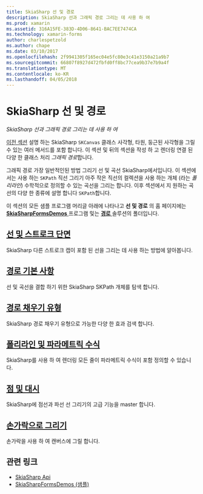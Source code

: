 ```yaml
---
title: SkiaSharp 선 및 경로
description: SkiaSharp 선과 그래픽 경로 그리는 데 사용 하 여
ms.prod: xamarin
ms.assetid: 316A15FE-383D-4D06-8641-BAC7EE7474CA
ms.technology: xamarin-forms
author: charlespetzold
ms.author: chape
ms.date: 03/10/2017
ms.openlocfilehash: 2f9941305f165ec04e5fc80e3c41e3150a21a9b7
ms.sourcegitcommit: 66807f8927d472fbfd0ff8bc77cea9b37e7b9a4f
ms.translationtype: MT
ms.contentlocale: ko-KR
ms.lasthandoff: 04/05/2018
---
```

# <a name="skiasharp-lines-and-paths"></a>SkiaSharp 선 및 경로

_SkiaSharp 선과 그래픽 경로 그리는 데 사용 하 여_

[이전 섹션](~/xamarin-forms/user-interface/graphics/skiasharp/basics/index.md) 설명 하는 SkiaSharp `SKCanvas` 클래스 사각형, 타원, 둥근된 사각형을 그릴 수 있는 여러 메서드를 포함 합니다. 이 섹션 및 뒤의 섹션을 작성 하 고 렌더링 연결 된 다양 한 클래스 처리 *그래픽 경로*합니다.

그래픽 경로 가장 일반적인된 방법 그리기 선 및 곡선 SkiaSharp에서입니다. 이 섹션에서는 사용 하는 `SKPath` 직선 그리기 아주 작은 직선의 컬렉션을 사용 하는 개체 (라는 *폴리라인*) 수학적으로 정의할 수 있는 곡선을 그리는 합니다. 이후 섹션에서 지 원하는 곡선의 다양 한 종류에 설명 합니다 `SKPath`합니다.

이 섹션의 모든 샘플 프로그램 머리글 아래에 나타나고 **선 및 경로** 의 홈 페이지에는 [ **SkiaSharpFormsDemos** ](https://developer.xamarin.com/samples/xamarin-forms/SkiaSharpForms/Demos/) 프로그램 및는 [ **경로** ](https://github.com/xamarin/xamarin-forms-samples/tree/master/SkiaSharpForms/Demos/Demos/SkiaSharpFormsDemos/Paths) 솔루션의 폴더입니다.

## <a name="lines-and-stroke-capslinesmd"></a>[선 및 스트로크 단면](lines.md)

SkiaSharp 다른 스트로크 캡이 포함 된 선을 그리는 데 사용 하는 방법에 알아봅니다.

## <a name="path-basicspathsmd"></a>[경로 기본 사항](paths.md)

선 및 곡선을 결합 하기 위한 SkiaSharp SKPath 개체를 탐색 합니다.

## <a name="the-path-fill-typesfill-typesmd"></a>[경로 채우기 유형](fill-types.md)

SkiaSharp 경로 채우기 유형으로 가능한 다양 한 효과 검색 합니다.

## <a name="polylines-and-parametric-equationspolylinesmd"></a>[폴리라인 및 파라메트릭 수식](polylines.md)

SkiaSharp를 사용 하 여 렌더링 모든 줄이 파라메트릭 수식이 포함 정의할 수 있습니다.

## <a name="dots-and-dashesdotsmd"></a>[점 및 대시](dots.md)

SkiaSharp에 점선과 파선 선 그리기의 고급 기능을 master 합니다.

## <a name="finger-paintingfinger-paintmd"></a>[손가락으로 그리기](finger-paint.md)

손가락을 사용 하 여 캔버스에 그릴 합니다.


## <a name="related-links"></a>관련 링크

- [SkiaSharp Api](https://developer.xamarin.com/api/root/SkiaSharp/)
- [SkiaSharpFormsDemos (샘플)](https://developer.xamarin.com/samples/xamarin-forms/SkiaSharpForms/Demos/)
